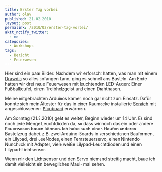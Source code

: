 ```yaml
---
title: Erster Tag vorbei
author: olav
published: 21.02.2010
layout: post
permalink: /2010/02/erster-tag-vorbei/
aktt_notify_twitter:
  - no
categories:
  - Workshops
tags:
  - Bericht
  - Feuerwesen
---
```

Hier sind ein paar Bilder. Nachdem wir erforscht hatten, was man mit einem [Drawdio][1] so alles anfangen kann, ging es schnell ans Basteln. Am Ende hatten wir drei neue Feuerwesen mit leuchtenden LED-Augen: Einen Fußballteufel, einen Treibholzgeist und einen Drahthasen.

Meine mitgebrachten Arduinos kamen noch gar nicht zum Einsatz. Dafür konnte sich mein Ältester für das in einer Raumecke installierte [Scratch][2] mit angeschlossenem [Picoboard][3] erwärmen.

Am Sonntag (21.2.2010) geht es weiter, Beginn wieder um 14 Uhr. Es sind noch jede Menge Leuchtdioden da, so dass wir noch das ein oder andere Feuerwesen bauen können. Ich habe auch einen Haufen anderes Bastelzeug dabei, z.B. zwei Arduino-Boards in verschiedenen Bauformen, ein Lilypad, drei JeeNodes, einen Fernsteuerservo, einen Nintendo Nunchuck mit Adapter, viele weiße Lilypad-Leuchtdioden und einen Lilypad-Lichtsensor.

Wenn mir den Lichtsensor und den Servo niemand streitig macht, baue ich damit vielleicht ein bewegliches Maul- mal sehen.

 [1]: http://tinkerthon.de/content/das-drawdio
 [2]: http://scratch.mit.edu/
 [3]: http://www.picocricket.com/picoboard.html
